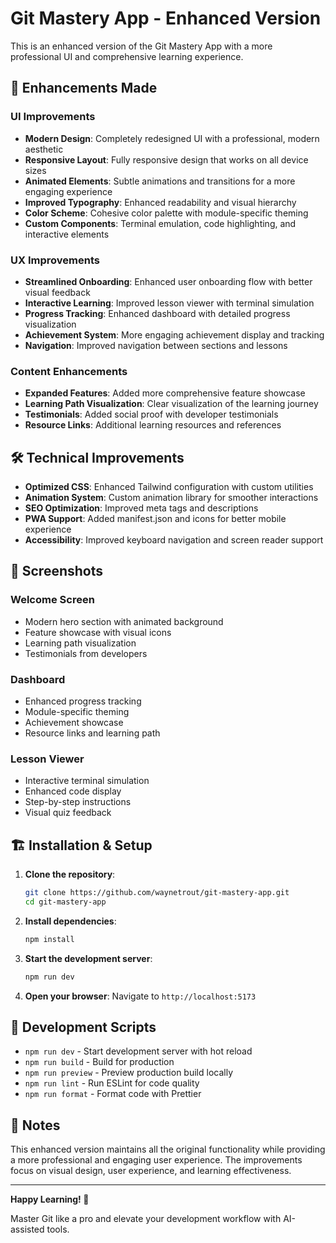 # Git Mastery App - Enhanced Version

This is an enhanced version of the Git Mastery App with a more professional UI and comprehensive learning experience.

## 🚀 Enhancements Made

### UI Improvements
- **Modern Design**: Completely redesigned UI with a professional, modern aesthetic
- **Responsive Layout**: Fully responsive design that works on all device sizes
- **Animated Elements**: Subtle animations and transitions for a more engaging experience
- **Improved Typography**: Enhanced readability and visual hierarchy
- **Color Scheme**: Cohesive color palette with module-specific theming
- **Custom Components**: Terminal emulation, code highlighting, and interactive elements

### UX Improvements
- **Streamlined Onboarding**: Enhanced user onboarding flow with better visual feedback
- **Interactive Learning**: Improved lesson viewer with terminal simulation
- **Progress Tracking**: Enhanced dashboard with detailed progress visualization
- **Achievement System**: More engaging achievement display and tracking
- **Navigation**: Improved navigation between sections and lessons

### Content Enhancements
- **Expanded Features**: Added more comprehensive feature showcase
- **Learning Path Visualization**: Clear visualization of the learning journey
- **Testimonials**: Added social proof with developer testimonials
- **Resource Links**: Additional learning resources and references

## 🛠️ Technical Improvements
- **Optimized CSS**: Enhanced Tailwind configuration with custom utilities
- **Animation System**: Custom animation library for smoother interactions
- **SEO Optimization**: Improved meta tags and descriptions
- **PWA Support**: Added manifest.json and icons for better mobile experience
- **Accessibility**: Improved keyboard navigation and screen reader support

## 📸 Screenshots

### Welcome Screen
- Modern hero section with animated background
- Feature showcase with visual icons
- Learning path visualization
- Testimonials from developers

### Dashboard
- Enhanced progress tracking
- Module-specific theming
- Achievement showcase
- Resource links and learning path

### Lesson Viewer
- Interactive terminal simulation
- Enhanced code display
- Step-by-step instructions
- Visual quiz feedback

## 🏗️ Installation & Setup

1. **Clone the repository**:
   ```bash
   git clone https://github.com/waynetrout/git-mastery-app.git
   cd git-mastery-app
   ```

2. **Install dependencies**:
   ```bash
   npm install
   ```

3. **Start the development server**:
   ```bash
   npm run dev
   ```

4. **Open your browser**:
   Navigate to `http://localhost:5173`

## 🔧 Development Scripts

- `npm run dev` - Start development server with hot reload
- `npm run build` - Build for production
- `npm run preview` - Preview production build locally
- `npm run lint` - Run ESLint for code quality
- `npm run format` - Format code with Prettier

## 📝 Notes

This enhanced version maintains all the original functionality while providing a more professional and engaging user experience. The improvements focus on visual design, user experience, and learning effectiveness.

---

**Happy Learning! 🎉**

Master Git like a pro and elevate your development workflow with AI-assisted tools.